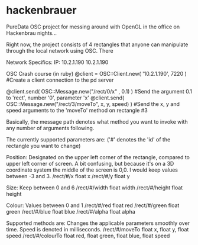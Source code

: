 hackenbrauer
============

PureData OSC project for messing around with OpenGL in the office on Hackenbrau nights...

Right now, the project consists of 4 rectangles that anyone can manipulate through the local network using OSC.  There 

Network Specifics:
IP: 10.2.1.190
10.2.1.190

OSC Crash course (in ruby)
@client = OSC::Client.new( '10.2.1.190', 7220 ) #Create a client connection to the pd server

@client.send( OSC::Message.new("/rect/0/x" , 0.1) ) #Send the argument 0.1 to 'rect', number '0', parameter 'x'
@client.send( OSC::Message.new("/rect/3/moveTo", x, y, speed) ) #Send the x, y and speed arguments to the 'moveTo' method on rectangle #3

Basically, the message path denotes what method you want to invoke with any number of arguments following.

The currently supported parameters are:
('#' denotes the 'id' of the rectangle you want to change)

Position:
Designated on the upper left corner of the rectangle, compared to upper left corner of screen.  A bit confusing, but because it's on a 3D coordinate system the middle of the screen is 0,0.  I would keep values between -3 and 3.
/rect/#/x float x
/rect/#/y float y

Size:
Keep between 0 and 6
/rect/#/width float width
/rect/#/height float height

Colour:
Values between 0 and 1
/rect/#/red float red
/rect/#/green float green
/rect/#/blue float blue
/rect/#/alpha float alpha

Supported methods are:
Changes the applicable parameters smoothly over time.  Speed is denoted in milliseconds.
/rect/#/moveTo float x, float y, float speed
/rect/#/colourTo float red, float green, float blue, float speed

